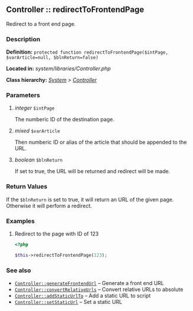 
Controller :: redirectToFrontendPage
-------------------------------------------

Redirect to a front end page.


### Description ###

**Definition:** `protected function redirectToFrontendPage($intPage, $varArticle=null, $blnReturn=false)`

**Located in:** *system/libraries/Controller.php*

**Class hierarchy:** *[System](../System.md) > [Controller](../Controller.md)*


### Parameters ###

1. *integer* `$intPage`

	The numberic ID of the destination page.

2. *mixed* `$varArticle`

	Then numberic ID or alias of the article that should be appended to the URL.

3. *boolean* `$blnReturn`

	If set to true, the URL will be returned and redirect will be made.


### Return Values ###

If the ```$blnReturn``` is set to true, it will return an URL of the given page. Otherwise it will perform a redirect.


### Examples ###

1. Redirect to the page with ID of 123

	```php
	<?php

	$this->redirectToFrontendPage(123);
	```


### See also ###

- [`Controller::generateFrontendUrl`](generateFrontendUrl.md) – Generate a front end URL
- [`Controller::convertRelativeUrls`](convertRelativeUrls.md) – Convert relative URLs to absolute
- [`Controller::addStaticUrlTo`](addStaticUrlTo.md) – Add a static URL to script
- [`Controller::setStaticUrl`](setStaticUrl.md) – Set a static URL
